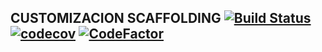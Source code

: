 CUSTOMIZACION SCAFFOLDING [![Build Status](https://travis-ci.org/jobiols/cl-scaffolding.svg?branch=11.0)](https://travis-ci.org/jobiols/cl-scaffolding) [![codecov](https://codecov.io/gh/jobiols/cl-scaffolding/branch/11.0/graph/badge.svg)](https://codecov.io/gh/jobiols/cl-scaffolding) [![CodeFactor](https://www.codefactor.io/repository/github/jobiols/cl-scaffolding/badge)](https://www.codefactor.io/repository/github/jobiols/cl-scaffolding)
----------------------------------------------------------------------------------------------------------------------------------------------------------------------------------------------------------------------------------------------------------------------------------------------------------------------------------------------------------------------------------------------------------------------------------------------------------

